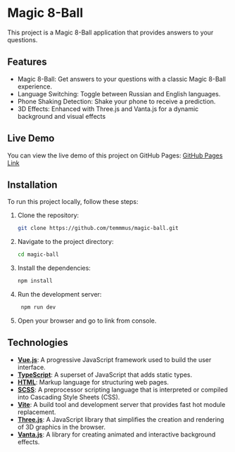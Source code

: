 # Magic 8-Ball

This project is a Magic 8-Ball application that provides answers to your questions.

## Features

- Magic 8-Ball: Get answers to your questions with a classic Magic 8-Ball experience.
- Language Switching: Toggle between Russian and English languages.
- Phone Shaking Detection: Shake your phone to receive a prediction.
- 3D Effects: Enhanced with Three.js and Vanta.js for a dynamic background and visual effects

## Live Demo

You can view the live demo of this project on GitHub Pages: [GitHub Pages Link](https://temmmus.github.io/magic-ball)

## Installation

To run this project locally, follow these steps:

1. Clone the repository:
   ```bash
   git clone https://github.com/temmmus/magic-ball.git
   ```
2. Navigate to the project directory:
   ```bash
   cd magic-ball
   ```
3. Install the dependencies:
   ```bash
   npm install
   ```
4. Run the development server:
   ```bash
    npm run dev
   ```
5. Open your browser and go to link from console.

## Technologies

- **[Vue.js](https://vuejs.org/)**: A progressive JavaScript framework used to build the user interface.
- **[TypeScript](https://www.typescriptlang.org/)**: A superset of JavaScript that adds static types.
- **[HTML](https://developer.mozilla.org/en-US/docs/Web/HTML)**: Markup language for structuring web pages.
- **[SCSS](https://sass-lang.com/)**: A preprocessor scripting language that is interpreted or compiled into Cascading Style Sheets (CSS).
- **[Vite](https://vitejs.dev/)**: A build tool and development server that provides fast hot module replacement.
- **[Three.js](https://threejs.org/)**: A JavaScript library that simplifies the creation and rendering of 3D graphics in the browser.
- **[Vanta.js](https://www.vantajs.com/)**: A library for creating animated and interactive background effects.
